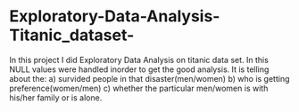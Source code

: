 # Exploratory-Data-Analysis-Titanic_dataset-

In this project I did Exploratory Data Analysis on titanic data set.
In this NULL values were handled inorder to get the good analysis.
It is telling about the:
    a) survided people in that disaster(men/women)
    b) who is getting preference(women/men)
    c) whether the particular men/women is with his/her family or is alone.
    
